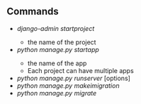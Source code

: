 ## Commands
- _django-admin startproject_ <name>
  - <name> the name of the project
- _python manage.py startapp_ <name>
  - <name> the name of the app
  - Each project can have multiple apps
- _python manage.py runserver_ [options]
- _python manage.py makeimigration_
- _python manage.py migrate_




